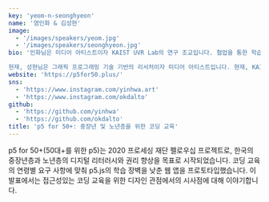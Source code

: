 ```yaml
---
key: 'yeom-n-seonghyeon'
name: '염인화 & 김성현'
image:
  - '/images/speakers/yeom.jpg'
  - '/images/speakers/seonghyeon.jpg'
bio: '인화님은 미디어 아티스트이자 KAIST UVR Lab의 연구 조교입니다. 협업을 통한 학습이나 크리이에이션을위한 AR / VR 시스템을 설계, 개발 및 평가합니다. 특히 3D 인터페이스가 덜 친숙하고 더 접근하기 어려운 사람들을 염두에 둡니다. 김성현님은 그래픽 프로그래밍 기술을 연구하는 연구원이자 미디어 아티스트입니다. 

현재, 성현님은 그래픽 프로그래밍 기술 기반의 리서처이자 미디어 아티스트입니다. 현재, KAIST Visual Media Lab 소속으로 석사 재학 중입니다. 주요 연구 분야는 가상 캐릭터 얼굴 애니메이션 합성이며, “초코딩(Chocoding)”이라는 프로그래밍 클럽을 설립하여 100명 이상의 디자이너를 위한 교육을 진행한 바 있습니다.'
website: 'https://p5for50.plus/'
sns:
  - 'https://www.instagram.com/yinhwa.art'
  - 'https://www.instagram.com/okdalto'
github:
  - 'https://github.com/yinhwa'
  - 'https://github.com/okdalto'
title: 'p5 for 50+: 중장년 및 노년층을 위한 코딩 교육'
---
```


p5 for 50+(50대+를 위한 p5)는 2020 프로세싱 재단 펠로우십 프로젝트로, 한국의 중장년층과 노년층의 디지털 리터러시와 권리 향상을 목표로 시작되었습니다. 코딩 교육의 연령별 요구 사항에 맞춰 p5.js의 학습 장벽을 낮춘 웹 앱을 프로토타입했습니다. 이 발표에서는 접근성있는 코딩 교육을 위한 디자인 관점에서의 시사점에 대해 이야기합니다.

